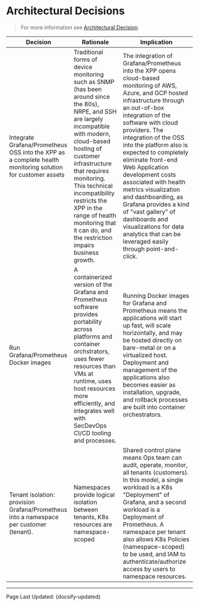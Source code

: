 # Architectural Decisions

> For more information see [Architectural Decision](https://en.wikipedia.org/wiki/Architectural_decision).

| Decision | Rationale | Implication |
| -------- | --------- | ----------- |
| Integrate Grafana/Prometheus OSS into the XPP as a complete health monitoring solution for customer assets | Traditional forms of device monitoring such as SNMP (has been around since the 80s), NRPE, and SSH are largely incompatible with modern, cloud-based hosting of customer infrastructure that requires monitoring. This technical incompatibility restricts the XPP in the range of health monitoring that it can do, and the restriction impairs business growth. | The integration of Grafana/Prometheus into the XPP opens cloud-based monitoring of AWS, Azure, and GCP hosted infrastructure through an out-of-box integration of the software with cloud providers. The integration of the OSS into the platform also is expected to completely eliminate front-end Web Application development costs associated with health metrics visualization and dashboarding, as Grafana provides a kind of "vast gallery" of dashboards and visualizations for data analytics that can be leveraged easily through point-and-click.  
| Run Grafana/Prometheus Docker images | A containerized version of the Grafana and Prometheus software provides portability across platforms and container orchstrators, uses fewer resources than VMs at runtime, uses host resources more efficiently, and integrates well with SecDevOps CI/CD tooling and processes. | Running Docker images for Grafana and Prometheus means the applications will start up fast, will scale horizontally, and may be hosted directly on bare-metal or on a virtualized host. Deployment and management of the applications also becomes easier as installation, upgrade, and rollback processes are built into container orchestrators. |
| Tenant isolation: provision Grafana/Prometheus into a namespace per customer (tenant). | Namespaces provide logical isolation between tenants, K8s resources are namespace-scoped | Shared control plane means Ops team can audit, operate, monitor, all tenants (customers). In this model, a single workload is a K8s "Deployment" of Grafana, and a second workload is a Deployment of Prometheus. A namespace per tenant also allows K8s Policies (namespace-scoped) to be used, and IAM to authenticate/authorize access by users to namespace resources. |  

<!-- Do not edit -->
<hr/>
<footer>
<span>Page Last Updated: {docsify-updated}</span>
</footer>
